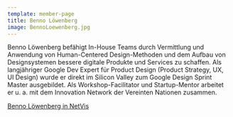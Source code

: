```yaml
---
template: member-page
title: Benno Löwenberg
image: BennoLoewenberg.jpg
---
```


Benno Löwenberg befähigt In-House Teams durch Vermittlung und Anwendung von Human-Centered Design-Methoden und dem
Aufbau von Designsystemen bessere digitale Produkte und Services zu schaffen. Als langjähriger Google Dev Expert für
Product Design (Product Strategy, UX, UI Design) wurde er direkt im Silicon Valley zum Google Design Sprint Master
ausgebildet. Als Workshop-Facilitator und Startup-Mentor arbeitet er u. a. mit dem Innovation Network der Vereinten
Nationen zusammen.

[Benno Löwenberg in NetVis](https://xcamp.co/netvis/#0x186dd)
